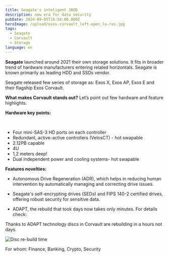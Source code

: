 ```yaml
---
title: Seagate's inteligent JBOD
description: new era for data security
pubDate: 2024-09-05T16:54:00.000Z
heroImage: /upload/exos-corvault_left-open_lo-res.jpg
tags:
  - Seagate
  - Corvault
  - Storage
language: en
---
```

**Seagate** launched around 2021 their own storage solutions. It fits in broader trend of hardware manufacturers entering related horizontals. Seagate is known primarily as leading HDD and SSDs vendor.


Seagate released few series of storage as: Exos X, Exos AP, Exos E and their flagship Exos Corvault. 


**What makes Corvault stands out?**
Let’s point out few hardware and feature highlights.


**Hardware key points:** 

</br>

* Four mini-SAS-3 HD ports on each controller
* Redundant, active-active controllers (VelosCT) - hot swapable
* 2.12PB capable
* 4U 
* 1,2 meters deep!
* Dual independent power and cooling systems- hot swapable


**Features novelties:** 

* Autonomous Drive Regeneration (ADR), which helps in reducing human intervention by automatically managing and correcting drive issues.

* Seagate's self-encrypting drives (SEDs) and FIPS 140-2 certified drives, offering robust security for sensitive data.
* ADAPT, the rebuild that took days now takes only minutes. For details check:

Thanks to ADAPT technology discs in Corvault are rebuilding in a hours not days.

![](/upload/rebuild-times.png "Disc re-build time")

For whom: Finance, Banking, Crypto, Security
